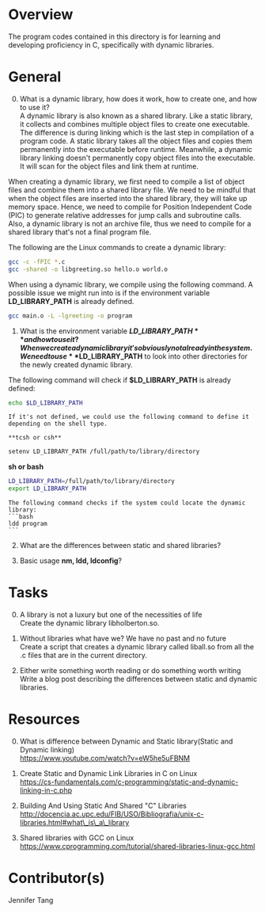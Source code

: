 # Overview #
The program codes contained in this directory is for learning and developing proficiency in C, specifically with dynamic libraries.

# General #
0. What is a dynamic library, how does it work, how to create one, and how to use it?  
A dynamic library is also known as a shared library.  Like a static library, it collects and combines multiple object files to create one executable.  The difference is during linking which is the last step in compilation of a program code.  A static library takes all the object files and copies them permanently into the executable before runtime.  Meanwhile, a dynamic library linking doesn't permanently copy object files into the executable.  It will scan for the object files and link them at runtime.  

When creating a dynamic library, we first need to compile a list of object files and combine them into a shared library file.  We need to be mindful that when the object files are inserted into the shared library, they will take up memory space.  Hence, we need to compile for Position Independent Code (PIC) to generate relative addresses for jump calls and subroutine calls.  Also, a dynamic library is not an archive file, thus we need to compile for a shared library that's not a final program file.  

The following are the Linux commands to create a dynamic library:  

```bash
gcc -c -fPIC *.c
gcc -shared -o libgreeting.so hello.o world.o
```

When using a dynamic library, we compile using the following command.  A possible issue we might run into is if the environment variable **LD\_LIBRARY\_PATH** is already defined.  
```bash
gcc main.o -L -lgreeting -o program
```

1. What is the environment variable **$LD\_LIBRARY\_PATH** and how to use it?  
When we create a dynamic library it's obviously not already in the system.  We need to use **$LD\_LIBRARY\_PATH** to look into other directories for the newly created dynamic library.  

The following command will check if **$LD\_LIBRARY\_PATH** is already defined:  
```bash
echo $LD_LIBRARY_PATH
```

    If it's not defined, we could use the following command to define it depending on the shell type.  

    **tcsh or csh**  
   ```bash
   setenv LD_LIBRARY_PATH /full/path/to/library/directory
   ```

   **sh or bash**  
   ```bash
   LD_LIBRARY_PATH=/full/path/to/library/directory
   export LD_LIBRARY_PATH
   ```

    The following command checks if the system could locate the dynamic library:  
	```bash
	ldd program
	```

2. What are the differences between static and shared libraries?  


3. Basic usage **nm, ldd, ldconfig**?  



# Tasks #
0. A library is not a luxury but one of the necessities of life  
Create the dynamic library libholberton.so.  

1. Without libraries what have we? We have no past and no future  
Create a script that creates a dynamic library called liball.so from all the .c files that are in the current directory.  

2. Either write something worth reading or do something worth writing  
Write a blog post describing the differences between static and dynamic libraries.  

# Resources #
0. What is difference between Dynamic and Static library(Static and Dynamic linking)  
https://www.youtube.com/watch?v=eW5he5uFBNM  

1. Create Static and Dynamic Link Libraries in C on Linux  
https://cs-fundamentals.com/c-programming/static-and-dynamic-linking-in-c.php  

2. Building And Using Static And Shared "C" Libraries  
http://docencia.ac.upc.edu/FIB/USO/Bibliografia/unix-c-libraries.html#what\_is\_a\_library  

3. Shared libraries with GCC on Linux  
https://www.cprogramming.com/tutorial/shared-libraries-linux-gcc.html  

# Contributor(s) #
Jennifer Tang  
